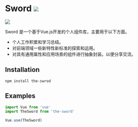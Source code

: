 # Sword  ![](https://img.shields.io/badge/npm-v1.0.3-blue)
![](http://q96wf5hgk.bkt.clouddn.com/logo-text.svg)

Sword 是一个基于Vue.js开发的个人组件库，主要用于以下方面。
+ 个人工作积累和学习总结。
+ 对前端领域一些新特性新标准的探索和运用。
+ 对具有通用属性和应用场景的组件进行抽象封装。以便分享交流。

## Installation
```
npm install the-swrod
```
## Examples
```js
import Vue from 'vue'
import TheSword from 'the-sword'

Vue.use(TheSword)
```

